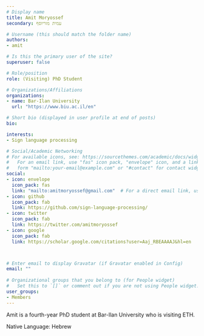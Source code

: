 ```yaml
---
# Display name
title: Amit Moryossef
secondary: עמית מוריוסף

# Username (this should match the folder name)
authors:
- amit

# Is this the primary user of the site?
superuser: false

# Role/position
role: (Visiting) PhD Student

# Organizations/Affiliations
organizations:
- name: Bar-Ilan University
  url: "https://www.biu.ac.il/en"

# Short bio (displayed in user profile at end of posts)
bio:

interests:
- Sign language processing

# Social/Academic Networking
# For available icons, see: https://sourcethemes.com/academic/docs/widgets/#icons
#   For an email link, use "fas" icon pack, "envelope" icon, and a link in the
#   form "mailto:your-email@example.com" or "#contact" for contact widget.
social:
- icon: envelope
  icon_pack: fas
  link: "mailto:amitmoryossef@gmail.com"  # For a direct email link, use "mailto:test@example.org".
- icon: github
  icon_pack: fab
  link: https://github.com/sign-language-processing/
- icon: twitter
  icon_pack: fab
  link: https://twitter.com/amitmoryossef
- icon: google
  icon_pack: fab
  link: https://scholar.google.com/citations?user=Aaj_RBEAAAAJ&hl=en



# Enter email to display Gravatar (if Gravatar enabled in Config)
email: ""
  
# Organizational groups that you belong to (for People widget)
#   Set this to `[]` or comment out if you are not using People widget.  
user_groups:
- Members
---
```

Amit is a fourth-year PhD student at Bar-Ilan University who is visiting ETH. 

Native Language: Hebrew